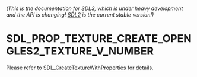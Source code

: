 ###### (This is the documentation for SDL3, which is under heavy development and the API is changing! [SDL2](https://wiki.libsdl.org/SDL2/) is the current stable version!)
# SDL_PROP_TEXTURE_CREATE_OPENGLES2_TEXTURE_V_NUMBER

Please refer to [SDL_CreateTextureWithProperties](SDL_CreateTextureWithProperties) for details.

